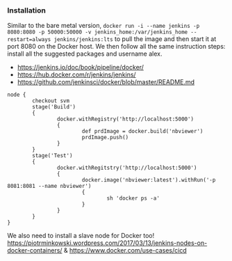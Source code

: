 ### Installation 

Similar to the bare metal version, `docker run -i --name jenkins -p 8080:8080 -p 50000:50000 -v jenkins_home:/var/jenkins_home --restart=always jenkins/jenkins:lts` to pull the image and then start it at port 8080 on the Docker host. We then follow all the same instruction steps: install all the suggested packages and username alex.

  - https://jenkins.io/doc/book/pipeline/docker/
  - https://hub.docker.com/r/jenkins/jenkins/
  - https://github.com/jenkinsci/docker/blob/master/README.md

```
node {
        checkout svm
        stage('Build')
        {
                docker.withRegistry('http://localhost:5000')
                {
                        def prdImage = docker.build('nbviewer')
                        prdImage.push()
                }
        }
        stage('Test')
        {
                docker.withRegitstry('http://localhost:5000')
                {
                        docker.image('nbviewer:latest').withRun('-p 8081:8081 --name nbviewer')
                        {
                                sh 'docker ps -a'
                        }
                }
        }
}
```

We also need to install a slave node for Docker too! https://piotrminkowski.wordpress.com/2017/03/13/jenkins-nodes-on-docker-containers/ & https://www.docker.com/use-cases/cicd
